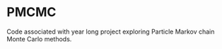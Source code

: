 # PMCMC
Code associated with year long project exploring Particle Markov chain Monte Carlo methods.
